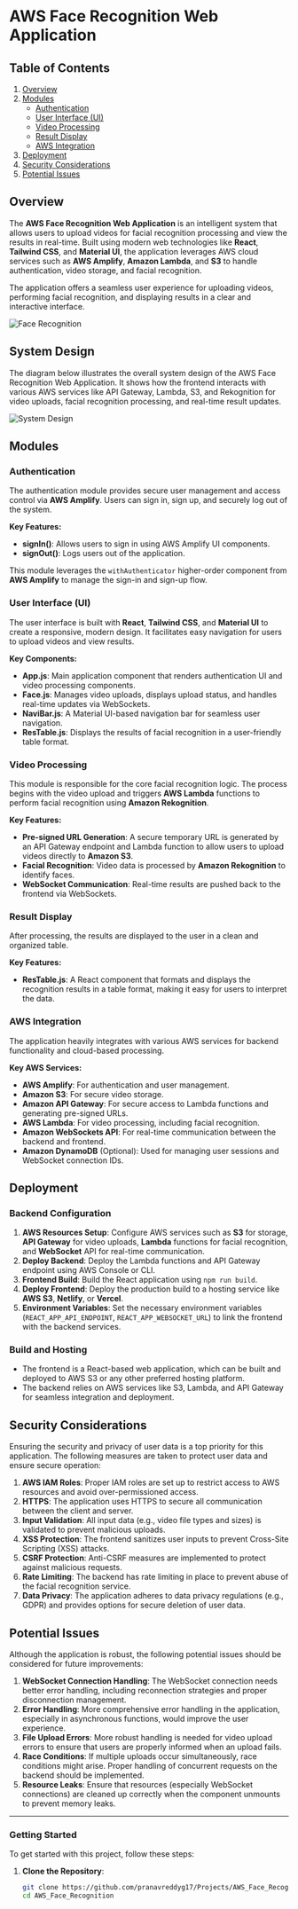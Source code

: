 # AWS Face Recognition Web Application

## Table of Contents

1. [Overview](#overview)
2. [Modules](#modules)
    - [Authentication](#authentication)
    - [User Interface (UI)](#user-interface-ui)
    - [Video Processing](#video-processing)
    - [Result Display](#result-display)
    - [AWS Integration](#aws-integration)
3. [Deployment](#deployment)
4. [Security Considerations](#security-considerations)
5. [Potential Issues](#potential-issues)

## Overview

The **AWS Face Recognition Web Application** is an intelligent system that allows users to upload videos for facial recognition processing and view the results in real-time. Built using modern web technologies like **React**, **Tailwind CSS**, and **Material UI**, the application leverages AWS cloud services such as **AWS Amplify**, **Amazon Lambda**, and **S3** to handle authentication, video storage, and facial recognition.

The application offers a seamless user experience for uploading videos, performing facial recognition, and displaying results in a clear and interactive interface.

![Face Recognition](./assets/Face_recognition.png)

## System Design
The diagram below illustrates the overall system design of the AWS Face Recognition Web Application. It shows how the frontend interacts with various AWS services like API Gateway, Lambda, S3, and Rekognition for video uploads, facial recognition processing, and real-time result updates.

![System Design](./assets/system-design.png)

## Modules

### Authentication

The authentication module provides secure user management and access control via **AWS Amplify**. Users can sign in, sign up, and securely log out of the system.

**Key Features:**
- **signIn()**: Allows users to sign in using AWS Amplify UI components.
- **signOut()**: Logs users out of the application.

This module leverages the `withAuthenticator` higher-order component from **AWS Amplify** to manage the sign-in and sign-up flow.

### User Interface (UI)

The user interface is built with **React**, **Tailwind CSS**, and **Material UI** to create a responsive, modern design. It facilitates easy navigation for users to upload videos and view results.

**Key Components:**
- **App.js**: Main application component that renders authentication UI and video processing components.
- **Face.js**: Manages video uploads, displays upload status, and handles real-time updates via WebSockets.
- **NaviBar.js**: A Material UI-based navigation bar for seamless user navigation.
- **ResTable.js**: Displays the results of facial recognition in a user-friendly table format.

### Video Processing

This module is responsible for the core facial recognition logic. The process begins with the video upload and triggers **AWS Lambda** functions to perform facial recognition using **Amazon Rekognition**.

**Key Features:**
- **Pre-signed URL Generation**: A secure temporary URL is generated by an API Gateway endpoint and Lambda function to allow users to upload videos directly to **Amazon S3**.
- **Facial Recognition**: Video data is processed by **Amazon Rekognition** to identify faces.
- **WebSocket Communication**: Real-time results are pushed back to the frontend via WebSockets.

### Result Display

After processing, the results are displayed to the user in a clean and organized table.

**Key Features:**
- **ResTable.js**: A React component that formats and displays the recognition results in a table format, making it easy for users to interpret the data.

### AWS Integration

The application heavily integrates with various AWS services for backend functionality and cloud-based processing.

**Key AWS Services:**
- **AWS Amplify**: For authentication and user management.
- **Amazon S3**: For secure video storage.
- **Amazon API Gateway**: For secure access to Lambda functions and generating pre-signed URLs.
- **AWS Lambda**: For video processing, including facial recognition.
- **Amazon WebSockets API**: For real-time communication between the backend and frontend.
- **Amazon DynamoDB** (Optional): Used for managing user sessions and WebSocket connection IDs.

## Deployment

### Backend Configuration

1. **AWS Resources Setup**: Configure AWS services such as **S3** for storage, **API Gateway** for video uploads, **Lambda** functions for facial recognition, and **WebSocket** API for real-time communication.
2. **Deploy Backend**: Deploy the Lambda functions and API Gateway endpoint using AWS Console or CLI.
3. **Frontend Build**: Build the React application using `npm run build`.
4. **Deploy Frontend**: Deploy the production build to a hosting service like **AWS S3**, **Netlify**, or **Vercel**.
5. **Environment Variables**: Set the necessary environment variables (`REACT_APP_API_ENDPOINT`, `REACT_APP_WEBSOCKET_URL`) to link the frontend with the backend services.

### Build and Hosting

- The frontend is a React-based web application, which can be built and deployed to AWS S3 or any other preferred hosting platform.
- The backend relies on AWS services like S3, Lambda, and API Gateway for seamless integration and deployment.

## Security Considerations

Ensuring the security and privacy of user data is a top priority for this application. The following measures are taken to protect user data and ensure secure operation:

1. **AWS IAM Roles**: Proper IAM roles are set up to restrict access to AWS resources and avoid over-permissioned access.
2. **HTTPS**: The application uses HTTPS to secure all communication between the client and server.
3. **Input Validation**: All input data (e.g., video file types and sizes) is validated to prevent malicious uploads.
4. **XSS Protection**: The frontend sanitizes user inputs to prevent Cross-Site Scripting (XSS) attacks.
5. **CSRF Protection**: Anti-CSRF measures are implemented to protect against malicious requests.
6. **Rate Limiting**: The backend has rate limiting in place to prevent abuse of the facial recognition service.
7. **Data Privacy**: The application adheres to data privacy regulations (e.g., GDPR) and provides options for secure deletion of user data.

## Potential Issues

Although the application is robust, the following potential issues should be considered for future improvements:

1. **WebSocket Connection Handling**: The WebSocket connection needs better error handling, including reconnection strategies and proper disconnection management.
2. **Error Handling**: More comprehensive error handling in the application, especially in asynchronous functions, would improve the user experience.
3. **File Upload Errors**: More robust handling is needed for video upload errors to ensure that users are properly informed when an upload fails.
4. **Race Conditions**: If multiple uploads occur simultaneously, race conditions might arise. Proper handling of concurrent requests on the backend should be implemented.
5. **Resource Leaks**: Ensure that resources (especially WebSocket connections) are cleaned up correctly when the component unmounts to prevent memory leaks.

---

### Getting Started

To get started with this project, follow these steps:

1. **Clone the Repository**:
   ```bash
   git clone https://github.com/pranavreddyg17/Projects/AWS_Face_Recognition.git
   cd AWS_Face_Recognition
